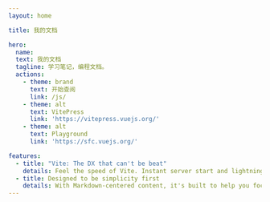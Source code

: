 ```yaml
---
layout: home

title: 我的文档

hero:
  name: 
  text: 我的文档
  tagline: 学习笔记，编程文档。
  actions:
    - theme: brand
      text: 开始查阅
      link: /js/
    - theme: alt
      text: VitePress
      link: 'https://vitepress.vuejs.org/'
    - theme: alt
      text: Playground
      link: 'https://sfc.vuejs.org/'

features:
  - title: "Vite: The DX that can't be beat"
    details: Feel the speed of Vite. Instant server start and lightning fast HMR that stays fast regardless of the app size.
  - title: Designed to be simplicity first
    details: With Markdown-centered content, it's built to help you focus on writing and deployed with minimum configuration.
---
```


<Home />

<script setup>
import Home from './Home.vue'
</script>
